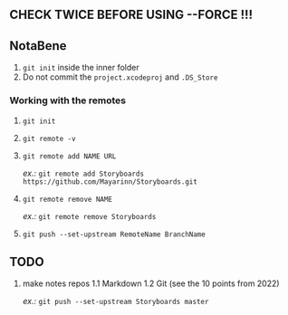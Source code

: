 
  ## CHECK TWICE BEFORE USING --FORCE !!!

## NotaBene

1. `git init` inside the inner folder
2. Do not commit the `project.xcodeproj` and `.DS_Store`

### Working with the remotes

1. `git init`
2. `git remote -v`
3. `git remote add NAME URL`

    *ex.:* `git remote add Storyboards https://github.com/Mayarinn/Storyboards.git`

5. `git remote remove NAME`

    *ex.:* `git remote remove Storyboards`

7. `git push --set-upstream RemoteName BranchName`

## TODO

1. make notes repos
  1.1 Markdown
  1.2 Git (see the 10 points from 2022)


   *ex.:* `git push --set-upstream Storyboards master`
